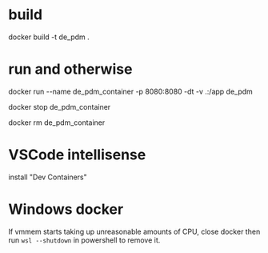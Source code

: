 # build

docker build -t de_pdm .

# run and otherwise

docker run --name de_pdm_container -p 8080:8080 -dt -v .:/app de_pdm

docker stop de_pdm_container

docker rm de_pdm_container

# VSCode intellisense

install "Dev Containers"

# Windows docker

If vmmem starts taking up unreasonable amounts of CPU, close docker then run `wsl --shutdown` in powershell to remove it. 
